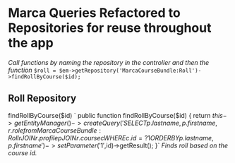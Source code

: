 # Marca Queries Refactored to Repositories for reuse throughout the app

_Call functions by naming the repository in the controller and then the function_
`$roll = $em->getRepository('MarcaCourseBundle:Roll')->findRollByCourse($id);`

## Roll Repository
findRollByCourse($id)
`       public function findRollByCourse($id)
    {
        return $this->getEntityManager()
            ->createQuery('SELECT p.lastname,p.firstname,r.role from MarcaCourseBundle:Roll r
            JOIN r.profile p JOIN r.course c WHERE c.id = ?1 ORDER BY p.lastname,p.firstname')
            ->setParameter('1',$id)->getResult();
    }`
_Finds roll based on the course id._